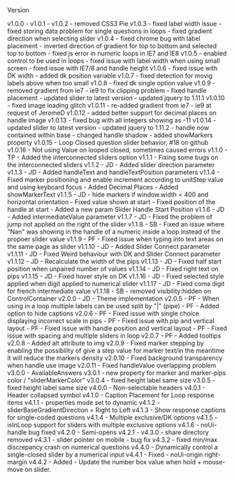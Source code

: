Version

v1.0.0 -
    v1.0.1 -
    v1.0.2 - removed CSS3 Pie
    v1.0.3 - fixed label width issue
         - fixed storing data problem for single questions in loops
         - fixed gradient direction when selecting slider
    v1.0.4 - fixed chrome bug with label placement
         - inverted direction of gradient for top to bottom and selected top to bottom
         - fixed js error in numeric loops in IE7 and IE8
    v1.0.5 - enabled control to be used in loops
         - fixed issue with label width when using small screen
         - fixed issue with IE7/8 and handle height
    v1.0.6 - fixed issue with DK width
         - added dk position variable
    v1.0.7 - fixed detection for movig labels above when too small
    v1.0.8 - fixed dk single option value
    v1.0.9 - removed gradient from ie7 - ie9 to fix clipping problem
           - fixed handle placement
         - updated slider to latest version
         - updated jquery to 1.11.1
    v1.0.10 - fixed image loading glitch
    v1.0.11 - re-added gradient from ie7 - ie9 at request of JeromeD
    v1.0.12 - added better support for decimal places on handle image
    v1.0.13 - fixed bug with all integers showing as -11
    v1.0.14 - updated slider to latest version
        - updated jquery to 1.11.2
        - handle now contained within base
        - changed handle shadow
        - added showMarkers property
    v1.0.15 - Loop Closed question slider behavior, #18 on github
    v1.0.16 - Not using Value on looped closed, sometimes caused errors
  v1.1.0 - TP - Added the interconnected sliders option
    v1.1.1 - Fixing some bugs on the interconnected sliders
    v1.1.2 - JD - Added slider direction parameter
    v1.1.3 - JD - Added handleText and handleTextPosition parameters
    v1.1.4 - Fixed marker positioning and enable increment according to unitStep value and using keyboard focus
         - Added Decimal Places
         - Added showMarkerText
    v1.1.5 - JD - hide markers if window.width < 400 and horizontal orientation
           - Fixed value shown at start
           - Fixed position of the handle at start
           - Added a new param Slider Handle Start Position
    v1.1.6 - JD - Added intermediateValue parameter
    v1.1.7 - JD - Fixed the problem of jump not applied on the right of the slider
    v1.1.8 - SB - Fixed an issue where "Nan" was showing in the handle of a numeric inside a loop instead of the propoer slider value
    v1.1.9 - PF - Fixed issue when typing into text areas on the same page as slider
    v1.1.10 - JD - Added Slider Connect parameter
    v1.1.11 - JD - Fixed Weird behaviour with DK and Slider Connect parameter
    v1.1.12 - JD - Recalculate the width of the pips
    v1.1.13 - JD - Fixed half start position when unpaired number of values
    v1.1.14 - JD - Fixed right text on pips
    v1.1.15 - JD - Fixed hover style on DK
    v1.1.16 - JD - Fixed selected style applied when digit applied to numerical slider
    v1.1.17 - JD - Fixed coma digit for french intermediate value
    v1.1.18 - SB - removed visibility:hidden on ControlContainer
v2.0.0 - JD - Theme implementation
    v2.0.5 - PF - When using in a loop multiple labels can be used split by "|" (pipe)
           - PF - Added option to hide captions
    v2.0.6 - PF - Fixed issue with single choice displaying incorrect scale in pips
           - PF - Fixed issue with pip and vertical layout
           - PF - Fixed issue with handle position and vertical layout
           - PF - Fixed issue with spacing and multiple sliders in loop
    v2.0.7 - PF - Added tooltips
    v2.0.8 - Added alt attribute to img
    v2.0.9 - Fixed marker stepping by enabling the possibility of give a step value for marker text/in the meantime it will reduce the markers density
    v2.0.10 - Fixed background transparency when handle use image
    v2.0.11 - Fixed handleValue overlapping problem
v3.0.0 - AvailableAnswers
    v3.0.1 - new property for marker and marker-pips color / "sliderMarkerColor"
    v3.0.4 - fixed height label same size
    v3.0.5 - fixed height label same size
v4.0.0 - Non-selectable headers
    v4.0.1 - Header collapsed symbol
  v4.1.0 - Caption Placement for Loop response items
    v4.1.1 - properties mode set to dynamic
    v4.1.2 - sliderBaseGradientDirection = Right to Left
    v4.1.3 - Show response captions for single-coded questions
    v4.1.4 - Multiple exclusive/DK options
    v4.1.5 - isInLoop support for sliders with multiple exclusive options
    v4.1.6 - noUi-handle bug fixed
  v4.2.0 - Semi-opens
    v4.2.1 -
  v4.3.0 - share directory removed
    v4.3.1 - slider pointer on mobile - bug fix
    v4.3.2 - fixed min/max discrepancy crash on numerical questions
  v4.4.0 - Dynamically control a single-closed slider by a numerical input
    v4.4.1 - Fixed - noUi-origin right-margin
    v4.4.2 - Added - Update the number box value when hold + mouse-move on slider.
